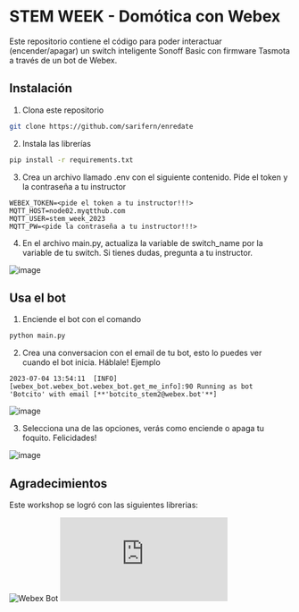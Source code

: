 # STEM WEEK - Domótica con Webex

Este repositorio contiene el código para poder interactuar (encender/apagar) un switch inteligente Sonoff Basic con firmware Tasmota a través de un bot de Webex.

## Instalación

1. Clona este repositorio 

```bash 
git clone https://github.com/sarifern/enredate
```

2. Instala las librerías

```bash 
pip install -r requirements.txt
```

3. Crea un archivo llamado .env con el siguiente contenido. Pide el token y la contraseña a tu instructor

``` 
WEBEX_TOKEN=<pide el token a tu instructor!!!>
MQTT_HOST=node02.myqtthub.com
MQTT_USER=stem_week_2023
MQTT_PW=<pide la contraseña a tu instructor!!!>
```

4. En el archivo main.py, actualiza la variable de switch_name por la variable de tu switch. Si tienes dudas, pregunta a tu instructor.

![image](https://github.com/sarifern/enredate/assets/9137865/44d0b3e9-1693-42b2-9ba5-36215d80a69a)
 

## Usa el bot

1. Enciende el bot con el comando
``` bash
python main.py
```

2. Crea una conversacion con el email de tu bot, esto lo puedes ver cuando el bot inicia. Háblale!
Ejemplo
``` 
2023-07-04 13:54:11  [INFO]  [webex_bot.webex_bot.webex_bot.get_me_info]:90 Running as bot 'Botcito' with email [**'botcito_stem2@webex.bot'**]
``` 
![image](https://github.com/sarifern/enredate/assets/9137865/96037863-04d9-4c68-b91f-24e9670c5fd7)

3. Selecciona una de las opciones, verás como enciende o apaga tu foquito. Felicidades!

![image](https://github.com/sarifern/enredate/assets/9137865/79459122-93d9-4175-9c70-95f50f7bbfcf)


## Agradecimientos

Este workshop se logró con las siguientes librerias:

![Webex Bot](https://github.com/fbradyirl/webex_bot)
![Tasmota](https://github.com/robertdiers/solar-manager/blob/main/python/Tasmota.py)
